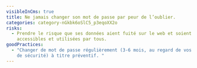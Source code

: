 ```yaml
---
visibleInCms: true
title: Ne jamais changer son mot de passe par peur de l’oublier.
categories: category-nGkbk6oSlC5_p3eqoXX2o
risks:
  - Prendre le risque que ses données aient fuité sur le web et soient
    accessibles et utilisées par tous.
goodPractices:
  - "Changer de mot de passe régulièrement (3-6 mois, au regard de vos exigences
    de sécurité) à titre préventif. "
---
```

